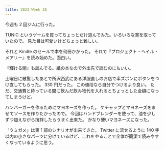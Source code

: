 ```yaml
---
title: 2023 Week 28
---
```


今週も 2 回ジムに行った。

TUNIC というゲームを買ってちょっとだけ遊んでみた。いろいろな賞を取っていたので。
見た目は可愛いけどちょっと難しい。

それと Kindle のセールで本を何冊かかった。
それで『プロジェクト・ヘイル・メアリー』を読み始めた。面白い。

『輝ける闇』も読んでる。紙の本なので外出先で読むのにもいい。

土曜日に散髪したあとで所沢西武にある洋服直しのお店で半ズボンにボタンをつけ直してもらった。
330 円だった。
この値段なら自分でつけるより良い。
ただ、交通費と待っている間に飲んだ飲み物代を入れるとちょっとした金額になってしまうけど。

ハンバーガーを作るためにマヨネーズを作った。
ケチャップとマヨネーズをまぜてソースを作りたかったので。
今回はハンドブレンダーを使って、油を少しずつ加えながら撹拌したらうまく出来た。
かなり硬いマヨネーズになった。

「ウミガメ」は第 1 部のシナリオが出来てきた。
Twitter に流せるように 140 字以内の小さなパーツに分けているけど、これをやることで全体が簡潔で読みやすくなっているように思う。
